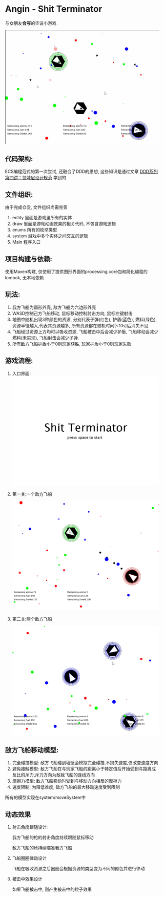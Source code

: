 # Angin - Shit Terminator

与女朋友**合写**的毕设小游戏 

![](./img/play.gif)

## 代码架构:

ECS编程范式的第一次尝试, 还融合了DDD的思想, 这些知识是通过文章 [DDD系列第四讲：领域层设计规范](https://blog.csdn.net/Taobaojishu/article/details/111878209) 学到的

## 文件组织:

由于完成仓促, 文件组织尚需完善

1. entity 里面是游戏里所有的实体
2. draw 里面是游戏动画效果的相关代码, 不包含游戏逻辑
3. enums 所有的枚举类型
4. system 游戏中多个实体之间交互的逻辑
5. Main 程序入口

## 项目构建与依赖:

使用Maven构建, 仅使用了提供图形界面的processing.core包和简化编程的lombok, 无本地依赖

## 玩法:

1. 我方飞船为圆形外壳, 敌方飞船为六边形外壳
2. WASD控制己方飞船移动, 鼠标移动控制射击方向, 鼠标左键射击
3. 地图中随机出现3种颜色的资源, 分别代表子弹(红色), 护盾(蓝色), 燃料(绿色), 资源半径越大,代表其资源越多, 所有资源都在随机时间(<10s)后消失不见
4. 飞船经过资源上方均可以吸收资源, 飞船被击中后会减少护盾, 飞船移动会减少燃料(未实现), 飞船射击会减少子弹.
5. 所有敌方飞船护盾小于0则玩家获胜, 玩家护盾小于0则玩家失败

## 游戏流程:

1. 入口界面:
   ![](./img/start.png)
   
2. 第一关:一个敌方飞船

   ![](./img/1.png)

3. 第二关:两个敌方飞船

   ![](./img/2.png)

## 敌方飞船移动模型:

1. 完全碰撞模型: 敌方飞船碰到墙壁会模拟完全碰撞,不损失速度,仅改变速度方向
2. 避免接触模型: 敌方飞船在与玩家飞船的距离小于特定值后开始受到与距离成反比的斥力,斥力方向为敌我飞船的连线方向
3. 摩擦力模型: 敌方飞船移动时受到与移动方向相反的摩擦力
4. 速度限制: 为降低难度, 敌方飞船的最大移动速度受到限制

所有的模型实现在system/moveSystem中

## 动态效果

1. 射击角度跟随设计:

   我方飞船的枪的射击角度持续跟随鼠标移动

   敌方飞船的枪持续瞄准我方飞船

2. 飞船圈圈律动设计

   飞船在吸收资源之后圈圈会根据资源的类型变为不同的颜色并进行律动

3. 被击中效果设计

   如果飞船被击中, 则产生被击中的粒子效果

